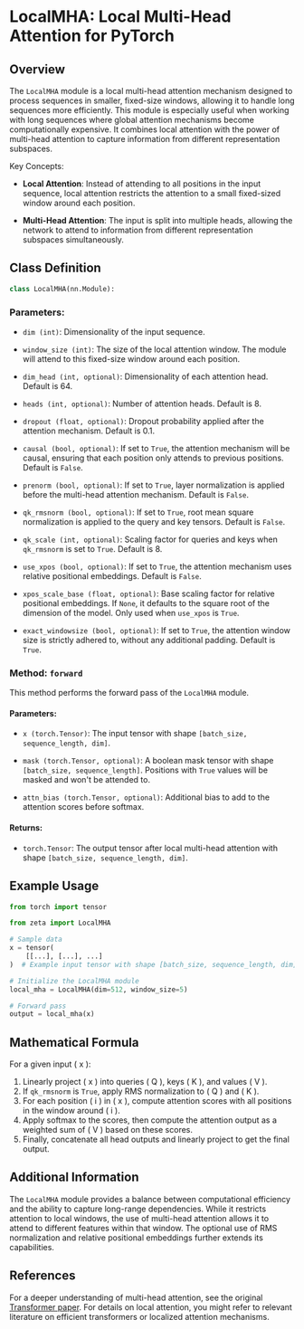 # LocalMHA: Local Multi-Head Attention for PyTorch

## Overview

The `LocalMHA` module is a local multi-head attention mechanism designed to process sequences in smaller, fixed-size windows, allowing it to handle long sequences more efficiently. This module is especially useful when working with long sequences where global attention mechanisms become computationally expensive. It combines local attention with the power of multi-head attention to capture information from different representation subspaces.

Key Concepts:

- **Local Attention**: Instead of attending to all positions in the input sequence, local attention restricts the attention to a small fixed-sized window around each position.

- **Multi-Head Attention**: The input is split into multiple heads, allowing the network to attend to information from different representation subspaces simultaneously.

## Class Definition

```python
class LocalMHA(nn.Module):
```

### Parameters:

- `dim (int)`: Dimensionality of the input sequence.
  
- `window_size (int)`: The size of the local attention window. The module will attend to this fixed-size window around each position.
  
- `dim_head (int, optional)`: Dimensionality of each attention head. Default is 64.
  
- `heads (int, optional)`: Number of attention heads. Default is 8.
  
- `dropout (float, optional)`: Dropout probability applied after the attention mechanism. Default is 0.1.
  
- `causal (bool, optional)`: If set to `True`, the attention mechanism will be causal, ensuring that each position only attends to previous positions. Default is `False`.
  
- `prenorm (bool, optional)`: If set to `True`, layer normalization is applied before the multi-head attention mechanism. Default is `False`.
  
- `qk_rmsnorm (bool, optional)`: If set to `True`, root mean square normalization is applied to the query and key tensors. Default is `False`.

- `qk_scale (int, optional)`: Scaling factor for queries and keys when `qk_rmsnorm` is set to `True`. Default is 8.

- `use_xpos (bool, optional)`: If set to `True`, the attention mechanism uses relative positional embeddings. Default is `False`.

- `xpos_scale_base (float, optional)`: Base scaling factor for relative positional embeddings. If `None`, it defaults to the square root of the dimension of the model. Only used when `use_xpos` is `True`.

- `exact_windowsize (bool, optional)`: If set to `True`, the attention window size is strictly adhered to, without any additional padding. Default is `True`.

### Method: `forward`

This method performs the forward pass of the `LocalMHA` module.

#### Parameters:

- `x (torch.Tensor)`: The input tensor with shape `[batch_size, sequence_length, dim]`.

- `mask (torch.Tensor, optional)`: A boolean mask tensor with shape `[batch_size, sequence_length]`. Positions with `True` values will be masked and won't be attended to.

- `attn_bias (torch.Tensor, optional)`: Additional bias to add to the attention scores before softmax. 

#### Returns:

- `torch.Tensor`: The output tensor after local multi-head attention with shape `[batch_size, sequence_length, dim]`.

## Example Usage

```python
from torch import tensor

from zeta import LocalMHA

# Sample data
x = tensor(
    [[...], [...], ...]
)  # Example input tensor with shape [batch_size, sequence_length, dim]

# Initialize the LocalMHA module
local_mha = LocalMHA(dim=512, window_size=5)

# Forward pass
output = local_mha(x)
```

## Mathematical Formula

For a given input \( x \):

1. Linearly project \( x \) into queries \( Q \), keys \( K \), and values \( V \).
2. If `qk_rmsnorm` is `True`, apply RMS normalization to \( Q \) and \( K \).
3. For each position \( i \) in \( x \), compute attention scores with all positions in the window around \( i \).
4. Apply softmax to the scores, then compute the attention output as a weighted sum of \( V \) based on these scores.
5. Finally, concatenate all head outputs and linearly project to get the final output.

## Additional Information

The `LocalMHA` module provides a balance between computational efficiency and the ability to capture long-range dependencies. While it restricts attention to local windows, the use of multi-head attention allows it to attend to different features within that window. The optional use of RMS normalization and relative positional embeddings further extends its capabilities.

## References

For a deeper understanding of multi-head attention, see the original [Transformer paper](https://arxiv.org/abs/1706.03762). For details on local attention, you might refer to relevant literature on efficient transformers or localized attention mechanisms.